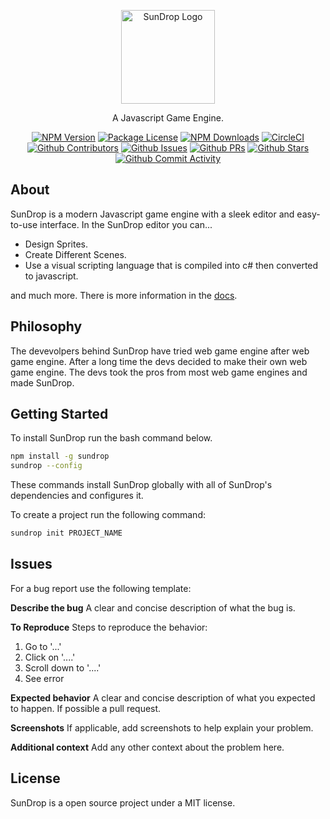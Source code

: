 <p align="center">
	<a href="https://gapplecider.github.io/SunDrop/" target="_blank"><img src="https://gapplecider.github.io/SunDrop/Logo.png" width="150" height=150" alt="SunDrop Logo"/></a>
</p>


<p align="center">
	A Javascript Game Engine.
	<p align="center">
		<a href="https://www.npmjs.com/sundrop" target="_blank"><img src="https://img.shields.io/npm/v/sundrop" alt="NPM Version" /></a>
		<a href="https://www.npmjs.com/sundrop" target="_blank"><img src="https://img.shields.io/npm/l/sundrop" alt="Package License" /></a>
		<a href="https://www.npmjs.com/sundrop" target="_blank"><img src="https://img.shields.io/npm/dm/sundrop" alt="NPM Downloads" /></a>
		<a href="https://circleci.com/gh/GappleCider/SunDrop" target="_blank"><img src="https://img.shields.io/circleci/build/github/GappleCider/SunDrop/main" alt="CircleCI" /></a>
		<a href="https://github.com/GappleCider/SunDrop/graphs/contributors" target="_blank"><img src="https://img.shields.io/github/contributors/GappleCider/SunDrop" alt="Github Contributors" /></a>
    	<a href="https://github.com/GappleCider/SunDrop/issues" target="_blank"><img src="https://img.shields.io/github/issues/GappleCider/SunDrop?color=blue" alt="Github Issues" /></a>
	   <a href="https://github.com/GappleCider/SunDrop/pulls" target="_blank"><img src="https://img.shields.io/github/issues-pr-raw/GappleCider/SunDrop" alt="Github PRs" /></a>
      <a href="https://github.com/GappleCider/SunDrop" target="_blank" /><img src="https://img.shields.io/github/stars/GappleCider/SunDrop" alt="Github Stars" /></a>
      <a href="https://github.com/GappleCider/SunDrop/graphs/commit-activity" target="_blank"><img src="https://img.shields.io/github/commit-activity/m/GappleCider/SunDrop" alt="Github Commit Activity" /></a>
   </p>
</p>


## About

SunDrop is a modern Javascript game engine with a sleek editor and easy-to-use interface. In the SunDrop editor you can...

* Design Sprites.
* Create Different Scenes.
* Use a visual scripting language that is compiled into c# then converted to javascript.

and much more. There is more information in the [docs](https://gapplecider.github.io/SunDrop/).


## Philosophy 

The devevolpers behind SunDrop have tried web game engine after web game engine. After a long time the devs decided to make their own web game engine. The devs took the pros from most web game engines and made SunDrop.


## Getting Started

To install SunDrop run the bash command below.

```bash
npm install -g sundrop
sundrop --config
```

These commands install SunDrop globally with all of SunDrop's dependencies and configures it.

To create a project run the following command:
```bash
sundrop init PROJECT_NAME
```


## Issues 
 
 For a bug report use the following template:

**Describe the bug**
A clear and concise description of what the bug is.

**To Reproduce**
Steps to reproduce the behavior:

1. Go to '...'
2. Click on '....'
3. Scroll down to '....'
4. See error

**Expected behavior**
A clear and concise description of what you expected to happen. If possible a pull request.

**Screenshots**
If applicable, add screenshots to help explain your problem.

**Additional context**
Add any other context about the problem here.


## License
SunDrop is a open source project under a MIT license.
